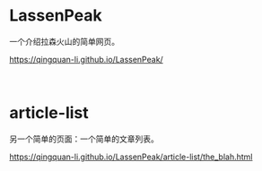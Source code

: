 # LassenPeak
一个介绍拉森火山的简单网页。 

https://qingquan-li.github.io/LassenPeak/

<br>

# article-list
另一个简单的页面：一个简单的文章列表。 

https://qingquan-li.github.io/LassenPeak/article-list/the_blah.html
